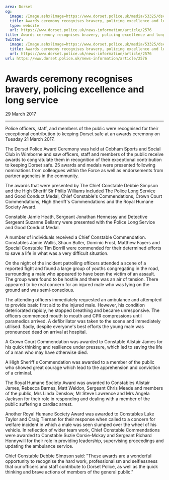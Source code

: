 ```yaml
area: Dorset
og:
  image: /Image.ashx?image=https://www.dorset.police.uk/media/53325/dsc_0010.jpg&amp;amp;width=150
  title: Awards ceremony recognises bravery, policing excellence and long service
  type: website
  url: https://www.dorset.police.uk/news-information/article/2576
title: Awards ceremony recognises bravery, policing excellence and long service |
twitter:
  image: /Image.ashx?image=https://www.dorset.police.uk/media/53325/dsc_0010.jpg&amp;amp;width=150
  title: Awards ceremony recognises bravery, policing excellence and long service
  url: https://www.dorset.police.uk/news-information/article/2576
url: https://www.dorset.police.uk/news-information/article/2576
```

# Awards ceremony recognises bravery, policing excellence and long service

29 March 2017

* * *

Police officers, staff, and members of the public were recognised for their exceptional contribution to keeping Dorset safe at an awards ceremony on Tuesday 21 March 2017.

The Dorset Police Award Ceremony was held at Cobham Sports and Social Club in Wimborne and saw officers, staff and members of the public receive awards to congratulate them in recognition of their exceptional contribution to keeping Dorset safe. 25 awards and medals were presented following nominations from colleagues within the Force as well as endorsements from partner agencies in the community.

The awards that were presented by The Chief Constable Debbie Simpson and the High Sheriff Sir Philip Williams included The Police Long Service and Good Conduct Medal, Chief Constable's Commendations, Crown Court Commendations, High Sheriff's Commendations and the Royal Humane Society Award.

Constable Jamie Heath, Sergeant Jonathan Hennessy and Detective Sergeant Suzanne Bellamy were presented with the Police Long Service and Good Conduct Medal.

A number of individuals received a Chief Constable Commendation. Constables Jamie Wallis, Shaun Buller, Dominic Frost, Matthew Fayers and Special Constable Tim Borrill were commended for their determined efforts to save a life in what was a very difficult situation.

On the night of the incident patrolling officers attended a scene of a reported fight and found a large group of youths congregating in the road, surrounding a male who appeared to have been the victim of an assault. The group were found to be hostile and there was an air of tension. There appeared to be real concern for an injured male who was lying on the ground and was semi-conscious.

The attending officers immediately requested an ambulance and attempted to provide basic first aid to the injured male. However, his condition deteriorated rapidly, he stopped breathing and became unresponsive. The officers commenced mouth to mouth and CPR compressions until paramedics arrived. A defibrillator was taken to the scene and immediately utilised. Sadly, despite everyone's best efforts the young male was pronounced dead on arrival at hospital.

A Crown Court Commendation was awarded to Constable Alistair James for his quick thinking and resilience under pressure, which led to saving the life of a man who may have otherwise died.

A High Sheriff's Commendation was awarded to a member of the public who showed great courage which lead to the apprehension and conviction of a criminal.

The Royal Humane Society Award was awarded to Constables Alistair James, Rebecca Barnes, Matt Weldon, Sergeant Chris Meade and members of the public, Mrs Linda Denslow, Mr Steve Lawrence and Mrs Angela Jackson for their role in responding and dealing with a member of the public suffering a cardiac arrest.

Another Royal Humane Society Award was awarded to Constables Luke Taylor and Craig Tiernan for their response when called to a concern for welfare incident in which a male was seen slumped over the wheel of his vehicle. In reflection of wider team work, Chief Constable Commendations were awarded to Constable Suzie Corsie-Mckay and Sergeant Richard Honnywill for their role in providing leadership, supervising proceedings and updating the ambulance service.

Chief Constable Debbie Simpson said: "These awards are a wonderful opportunity to recognise the hard work, professionalism and selflessness that our officers and staff contribute to Dorset Police, as well as the quick thinking and brave actions of members of the general public."
